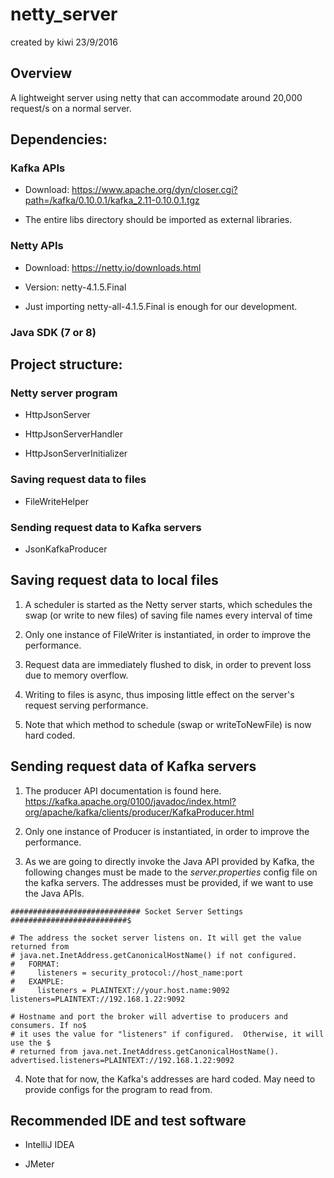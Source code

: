# netty_server
created by kiwi 23/9/2016

## Overview
A lightweight server using netty that can accommodate around 20,000 request/s on a normal server.

## Dependencies:
### Kafka APIs
- Download: https://www.apache.org/dyn/closer.cgi?path=/kafka/0.10.0.1/kafka_2.11-0.10.0.1.tgz

- The entire libs directory should be imported as external libraries.

### Netty APIs
- Download: https://netty.io/downloads.html

- Version: netty-4.1.5.Final

- Just importing netty-all-4.1.5.Final is enough for our development.

### Java SDK (7 or 8)

## Project structure:
### Netty server program

- HttpJsonServer

- HttpJsonServerHandler

- HttpJsonServerInitializer

### Saving request data to files

- FileWriteHelper

### Sending request data to Kafka servers

- JsonKafkaProducer

## Saving request data to local files
1. A scheduler is started as the Netty server starts, which schedules the swap (or write to new files) of saving file names every interval of time

2. Only one instance of FileWriter is instantiated, in order to improve the performance.

3. Request data are immediately flushed to disk, in order to prevent loss due to memory overflow.

4. Writing to files is async, thus imposing little effect on the server's request serving performance.

5. Note that which method to schedule (swap or writeToNewFile) is now hard coded. 

## Sending request data of Kafka servers
1. The producer API documentation is found here. https://kafka.apache.org/0100/javadoc/index.html?org/apache/kafka/clients/producer/KafkaProducer.html

2. Only one instance of Producer is instantiated, in order to improve the performance.

3. As we are going to directly invoke the Java API provided by Kafka, the following changes must be made to the *server.properties* config file on the kafka servers. The addresses must be provided, if we want to use the Java APIs.

```
############################# Socket Server Settings ##########################$

# The address the socket server listens on. It will get the value returned from
# java.net.InetAddress.getCanonicalHostName() if not configured.
#   FORMAT:
#     listeners = security_protocol://host_name:port
#   EXAMPLE:
#     listeners = PLAINTEXT://your.host.name:9092
listeners=PLAINTEXT://192.168.1.22:9092

# Hostname and port the broker will advertise to producers and consumers. If no$
# it uses the value for "listeners" if configured.  Otherwise, it will use the $
# returned from java.net.InetAddress.getCanonicalHostName().
advertised.listeners=PLAINTEXT://192.168.1.22:9092
```
4. Note that for now, the Kafka's addresses are hard coded. May need to provide configs for the program to read from.

## Recommended IDE and test software
- IntelliJ IDEA

- JMeter


